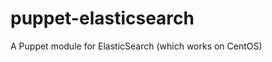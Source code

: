 puppet-elasticsearch
====================

A Puppet module for ElasticSearch (which works on CentOS)
